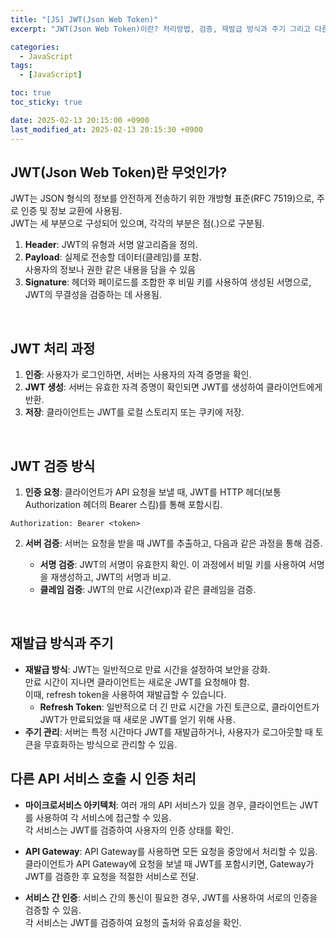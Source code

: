 ```yaml
---
title: "[JS] JWT(Json Web Token)"
excerpt: "JWT(Json Web Token)이란? 처리방법, 검증, 재발급 방식과 주기 그리고 다른 API 서비스 호출시 어떻게 잡아서 인증 처리하는지 알아보기"

categories:
  - JavaScript
tags:
  - [JavaScript]

toc: true
toc_sticky: true

date: 2025-02-13 20:15:00 +0900
last_modified_at: 2025-02-13 20:15:30 +0900
---
```


## JWT(Json Web Token)란 무엇인가?

JWT는 JSON 형식의 정보를 안전하게 전송하기 위한 개방형 표준(RFC 7519)으로, 주로 인증 및 정보 교환에 사용됨.  
JWT는 세 부분으로 구성되어 있으며, 각각의 부분은 점(.)으로 구분됨.

1. **Header**: JWT의 유형과 서명 알고리즘을 정의.  
2. **Payload**: 실제로 전송할 데이터(클레임)를 포함.  
사용자의 정보나 권한 같은 내용을 담을 수 있음  
3. **Signature**: 헤더와 페이로드를 조합한 후 비밀 키를 사용하여 생성된 서명으로, JWT의 무결성을 검증하는 데 사용됨.

<br>

## JWT 처리 과정

1. **인증**: 사용자가 로그인하면, 서버는 사용자의 자격 증명을 확인.  
2. **JWT 생성**: 서버는 유효한 자격 증명이 확인되면 JWT를 생성하여 클라이언트에게 반환.  
3. **저장**: 클라이언트는 JWT를 로컬 스토리지 또는 쿠키에 저장.

<br>

## JWT 검증 방식

1. **인증 요청**: 클라이언트가 API 요청을 보낼 때, JWT를 HTTP 헤더(보통 Authorization 헤더의 Bearer 스킴)를 통해 포함시킴.

```http
Authorization: Bearer <token>
```

2. **서버 검증**: 서버는 요청을 받을 때 JWT를 추출하고, 다음과 같은 과정을 통해 검증.

    - **서명 검증**: JWT의 서명이 유효한지 확인. 이 과정에서 비밀 키를 사용하여 서명을 재생성하고, JWT의 서명과 비교.  
    - **클레임 검증**: JWT의 만료 시간(exp)과 같은 클레임을 검증.

<br>

## 재발급 방식과 주기

- **재발급 방식**: JWT는 일반적으로 만료 시간을 설정하여 보안을 강화.  
만료 시간이 지나면 클라이언트는 새로운 JWT를 요청해야 함.  
이때, refresh token을 사용하여 재발급할 수 있습니다.
  - **Refresh Token**: 일반적으로 더 긴 만료 시간을 가진 토큰으로, 클라이언트가 JWT가 만료되었을 때 새로운 JWT를 얻기 위해 사용.  
- **주기 관리**: 서버는 특정 시간마다 JWT를 재발급하거나, 사용자가 로그아웃할 때 토큰을 무효화하는 방식으로 관리할 수 있음.

## 다른 API 서비스 호출 시 인증 처리

- **마이크로서비스 아키텍처**: 여러 개의 API 서비스가 있을 경우, 클라이언트는 JWT를 사용하여 각 서비스에 접근할 수 있음.  
각 서비스는 JWT를 검증하여 사용자의 인증 상태를 확인.

- **API Gateway**: API Gateway를 사용하면 모든 요청을 중앙에서 처리할 수 있음.  
클라이언트가 API Gateway에 요청을 보낼 때 JWT를 포함시키면, Gateway가 JWT를 검증한 후 요청을 적절한 서비스로 전달.

- **서비스 간 인증**: 서비스 간의 통신이 필요한 경우, JWT를 사용하여 서로의 인증을 검증할 수 있음.  
각 서비스는 JWT를 검증하여 요청의 출처와 유효성을 확인.